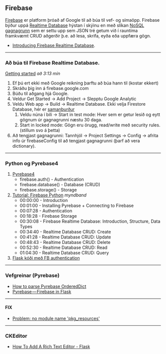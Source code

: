 ## Firebase
[Firebase](https://firebase.google.com/) er platform þróað af Google til að búa til vef- og símaöpp.
Firebase býður uppá [Realtime Database](https://firebase.google.com/docs/database?authuser=0) hýstan í skýinu en með slíkan [NoSQL gagnagrunn](https://www.youtube.com/watch?v=9vBJfrZ8Pv8&ab_channel=CodeFirstwithHala) sem er settu upp sem JSON tré getum við í rauntíma framkvæmt CRUD aðgerðir þ.e. að lesa, skrifa, eyða eða uppfæra gögn. 
- [Introducing Firebase Realtime Database](https://youtu.be/U5aeM5dvUpA).

---

### Að búa til Firebase Realtime Database.

[Getting started](https://www.youtube.com/watch?v=pP7quzFmWBY&ab_channel=Firebase) _að 3:13 mín_


1. Ef þú ert ekki með Google reikning þarftu að búa hann til (kostar ekkert)
1. Skráðu þig inn á firebase.google.com
1. Búðu til aðgang hjá Google.
1. Veldur Get Started -> Add Project -> Slepptu Google Analytic 
1. Veldu Web app -> Build -> Realtime Database. Ekki velja Firestore Database, hér er [samanburður](https://firebase.google.com/docs/database/rtdb-vs-firestore)
   1. Veldu núna í bili -> Start in test mode: Hver sem er getur lesið og eytt gögnum úr gagnagrunni næstu 30 daga.
   1. Start in locked mode: Gögn eru örugg, read/write með security rules. (stillum svo á þetta)
1. Að tengjast gagnagrunni: Tannhjól -> Project Settings -> Config -> afrita info úr firebaseConfig til að tengjast gagnagrunni (þarf að vera dictionary).

---
   
### Python og Pyrebase4 
1. [Pyrebase4](https://github.com/nhorvath/Pyrebase4)  
   - firebase.auth() - Authentication
   - firebase.database() - Database (CRUD)
   - firebase.storage() - Storage
1. [Tutorial: Firebase Python](https://www.youtube.com/watch?v=s-Ga8c3toVY&t=1348s) _myndband_
   - 00:00:00 - Introduction
   - 00:01:00 - Installing Pyrebase + Connecting to Firebase
   - 00:07:28 - Authentication
   - 00:18:28 - Firebase Storage
   - 00:30:08 - Firebase Realtime Database: Introduction, Structure, Data Types
   - 00:34:40 - Realtime Database CRUD: Create
   - 00:41:28 - Realtime Database CRUD: Update
   - 00:48:43 - Realtime Database CRUD: Delete
   - 00:52:30 - Realtime Database CRUD: Read
   - 01:04:30 - Realtime Database CRUD: Query
1. [Flask kóði með FB authentication](https://github.com/vefthroun/Namsefni/blob/main/6-Gagnagrunnur/Firebase/Authenticate/2_auth_flask.py)

---

### Vefgreinar (Pyrebase)

- [How to parse Pyrebase OrderedDict](https://stackoverflow.com/questions/51976401/how-to-parse-pyrebase-ordereddict/51989082)
- [Pyrebase — Firebase in Flask](https://parasmani300.medium.com/pyrebase-firebase-in-flask-d249a065e0df)

---

#### FIX

- [Problem: no module name 'pkg_resources'](https://stackoverflow.com/questions/7446187/no-module-named-pkg-resources)

---

### CKEditor

- [How To Add A Rich Text Editor - Flask](https://www.youtube.com/watch?v=5jnAnnxZGQQ)

<!--
1. [Flask app tenging við Firebase gagnagrunn og skrifa/lesa](https://youtu.be/NDCar59xGRI) _(13 mín)_
   - [kóðaskráin í videoinu](https://github.com/vefthroun/Namsefni/blob/main/6-Gagnagrunnur/Firebase/app.py)
   - í sýndarumhverfi (virtual env) þarf að sækja: `pip install pyrebase4`
   - Það þarf einnig að bæta við í `config` heitið á gagnagrunninum:  `"databaseURL": "https://nafnágagnagrunni.firebaseio.com"`
1. [Búa til tóman gagnagrunn](https://youtu.be/6c27DhyWfQI)
1. [html form og Firebase gagnagrunnur (14 mín)](https://youtu.be/wyWal1sG6Ms)
1. [Að sækja gögn úr Firebase gagnagrunn og setja í lista (14 mín)](https://youtu.be/64ocVeKm194)

- [Getting Started with Cloud Firestore with Python](https://www.youtube.com/watch?v=yylnC3dr_no&ab_channel=Firebase)
   - _Admin SDK read/write to Firestore DB: notar server side kóða til að sækja quotes frá REST API og skrifa í gagnagrunn, líka senda notification til notendur_ 
- [How to Get Started with Firebase Using Python](https://www.freecodecamp.org/news/how-to-get-started-with-firebase-using-python/) _CRUD með Admin Database API_ 

-->
